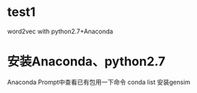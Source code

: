 # test1
word2vec with python2.7+Anaconda
# 安装Anaconda、python2.7
   Anaconda Prompt中查看已有包用一下命令
  	  conda list
   安装gensim    
